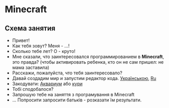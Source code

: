 # Minecraft
## Схема занятия
- Привет!
- Как тебя зовут? Меня - ...!
- Сколько тебе лет? О - круто!
- Мне сказали, что заинтересовался программированием в **Minecraft**, это правда? (чтобы активировать ребенка, кто он не сам пришел: не мама заставила)
- Расскажи, пожалуйста, что тебя заинтересовало?
- Давай создадим мир и запустим редактор кода. <a href = "https://github.com/mikh-maksi/probes/tree/main/scheme/minecraft/prepear_ua">Українською</a>, <a href = "https://github.com/mikh-maksi/probes/tree/main/scheme/minecraft/prepear_ru">Ru</a>
- Закодувати: <a href = "https://www.youtube.com/watch?v=l7Y9Wo2N-ok">Аквариум</a> або <a href = "https://www.youtube.com/watch?v=Rr1mQXnnGnM">кури</a>
- Тобі сподобалося?
- Запрошую тебе на заняття з програмування в Minecraft
- ... Попросити запросити батьків - розказати їм результати.